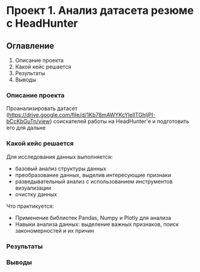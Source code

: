 # Проект 1. Анализ датасета резюме с HeadHunter

## Оглавление  
1. Описание проекта  
2. Какой кейс решается   
3. Результаты    
4. Выводы

### Описание проекта    
Проанализировать датасет (https://drive.google.com/file/d/1Kb78mAWYKcYlellTGhIjPI-bCcKbGuTn/view) соискателей работы на HeadHunter'е и подготовить его для дальне

### Какой кейс решается   

Для исследования данных выполняется:
* базовый анализ структуры данных
* преобразование данных, выделив интересующие признаки
* разведывательный анализ с использованием инструментов визуализации
* очистку данных

Что практикуется:    
* Применение библиотек Pandas, Numpy и Plotly для анализа
* Навыки анализа данных: выделение важных признаков, поиск закономерностей и их причин

### Результаты


### Выводы
